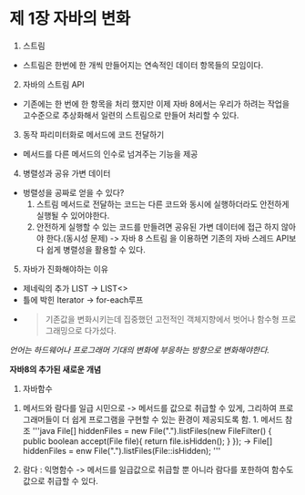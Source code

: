 # 제 1장 자바의 변화 

1. 스트림 
  - 스트림은 한번에 한 개씩 만들어지는 연속적인 데이터 항목들의 모임이다. 
  
2. 자바의 스트림 API
  - 기존에는 한 번에 한 항목을 처리 했지만 이제 자바 8에서는 우리가 하려는 작업을 고수준으로 추상화해서 일련의 스트림으로 만들어 처리할 수 있다. 
   
3. 동작 파리미터화로 메서드에 코드 전달하기 
  - 메서드를 다른 메서드의 인수로 넘겨주는 기능을 제공 

4. 병렬성과 공유 가변 데이터 
  - 벙렬성을 공짜로 얻을 수 있다?
    1) 스트림 메서드로 전달하는 코드는 다른 코드와 동시에 실행하더라도 안전하게 실행될 수 있어야한다.
    2) 안전하게 실행할 수 있는 코드를 만들려면 공유된 가변 데이터에 접근 하지 않아야 한다.(동시성 문제)
    -> 자바 8 스트림 을 이용하면 기존의 자바 스레드 API보다 쉽게 병렬성을 활용할 수 있다.
    
5. 자바가 진화해야하는 이유 
  - 제네릭의 추가 LIST -> LIST<> 
  - 틀에 박힌 Iterator -> for-each루프
  - > 기존값을 변화시키는데 집중했던 고전적인 객체지향에서 벗어나 함수형 프로그래밍으로 다가섰다.
  
  *언어는 하드웨어나 프로그래머 기대의 변화에 부응하는 방향으로 변화해야한다.* 


**자바8의 추가된 새로운 개념**

1. 자바함수 
  1) 메서드와 람다를 일급 시민으로 
    -> 메서드를 값으로 취급할 수 있게, 그리하여 프로그래머들이 더 쉽게 프로그램을 구현할 수 있는 환경이 제공되도록 함.
    1. 메서드 참조 
      '''java
      File[] hiddenFiles = new File(".").listFiles(new FileFilter() {
         public boolean accept(File file){
            return file.isHidden();
         }
      });
     -> File[] hiddenFiles = enw File(".").listFiles(File::isHidden);
      '''
    
   2. 람다 : 익명함수 -> 메서드를 일급값으로 취급할 뿐 아니라 람다를 포한하여 함수도 값으로 취급할 수 있다. 
   
    
    
    
    
    
    
    
